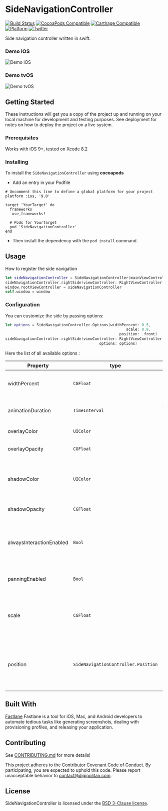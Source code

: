 SideNavigationController
=================================

[![Build Status](https://travis-ci.org/Digipolitan/side-navigation-controller.svg?branch=master)](https://travis-ci.org/Digipolitan/side-navigation-controller)
[![CocoaPods Compatible](https://img.shields.io/cocoapods/v/SideNavigationController.svg)](https://img.shields.io/cocoapods/v/SideNavigationController.svg)
[![Carthage Compatible](https://img.shields.io/badge/Carthage-compatible-4BC51D.svg?style=flat)](https://github.com/Carthage/Carthage)
[![Platform](https://img.shields.io/cocoapods/p/SideNavigationController.svg?style=flat)](http://cocoadocs.org/docsets/SideNavigationController)
[![Twitter](https://img.shields.io/badge/twitter-@Digipolitan-blue.svg?style=flat)](http://twitter.com/Digipolitan)

Side navigation controller written in swift.

### Demo iOS

![Demo iOS](https://github.com/Digipolitan/side-navigation-controller/blob/develop/Screenshots/ios_capture.gif?raw=true "Demo iOS")

### Demo tvOS

![Demo tvOS](https://github.com/Digipolitan/side-navigation-controller/blob/develop/Screenshots/tvos_capture.gif?raw=true "Demo tvOS")

## Getting Started

These instructions will get you a copy of the project up and running on your local machine for development and testing purposes. See deployment for notes on how to deploy the project on a live system.

### Prerequisites

Works with iOS 9+, tested on Xcode 8.2

### Installing

To install the `SideNavigationController` using **cocoapods**

- Add an entry in your Podfile  

```
# Uncomment this line to define a global platform for your project
platform :ios, '9.0'

target 'YourTarget' do
  frameworks
   use_frameworks!

  # Pods for YourTarget
  pod 'SideNavigationController'
end
```

- Then install the dependency with the `pod install` command.

## Usage

How to register the side navigation

```swift
let sideNavigationController = SideNavigationController(mainViewController: UINavigationController(rootViewController: ViewController()))
sideNavigationController.rightSide(viewController: RightViewController())
window.rootViewController = sideNavigationController
self.window = window
```

### Configuration

You can customize the side by passing options:

```swift
let options = SideNavigationController.Options(widthPercent: 0.5,
                                                      scale: 0.9,
                                                   position: .front)
sideNavigationController.rightSide(viewController: RightViewController(),
                                          options: options)
```

Here the list of all available options :

| Property | type | Description  | Default |
| --- | --- | --- | --- |
| widthPercent | `CGFloat` | Size of the side view controller [0-1] | 0.33 |
| animationDuration | `TimeInterval` | How long the animation will last | 0.3 |
| overlayColor | `UIColor` | The overlay color | white |
| overlayOpacity | `CGFloat` | Opacity of the overlay [0-1] |  0.5 |
| shadowColor | `UIColor` | Shadow color around the main or the side view controller | white |
| shadowOpacity | `CGFloat` | Opacity of the shadow [0-1] | 0.8 |
| alwaysInteractionEnabled | `Bool` | Sets to true allows always user interaction on the main view controller | false |
| panningEnabled | `Bool` | Allows panning to display and hide sides | true |
| scale | `CGFloat` | Transform the scale of main view controller during the animation [0-2] | 1 |
| position | `SideNavigationController.Position` | The position of the side, such as below or above the main view controller | back |

## Built With

[Fastlane](https://fastlane.tools/)
Fastlane is a tool for iOS, Mac, and Android developers to automate tedious tasks like generating screenshots, dealing with provisioning profiles, and releasing your application.

## Contributing

See [CONTRIBUTING.md](CONTRIBUTING.md) for more details!

This project adheres to the [Contributor Covenant Code of Conduct](CODE_OF_CONDUCT.md).
By participating, you are expected to uphold this code. Please report
unacceptable behavior to [contact@digipolitan.com](mailto:contact@digipolitan.com).

## License

SideNavigationController is licensed under the [BSD 3-Clause license](LICENSE).
